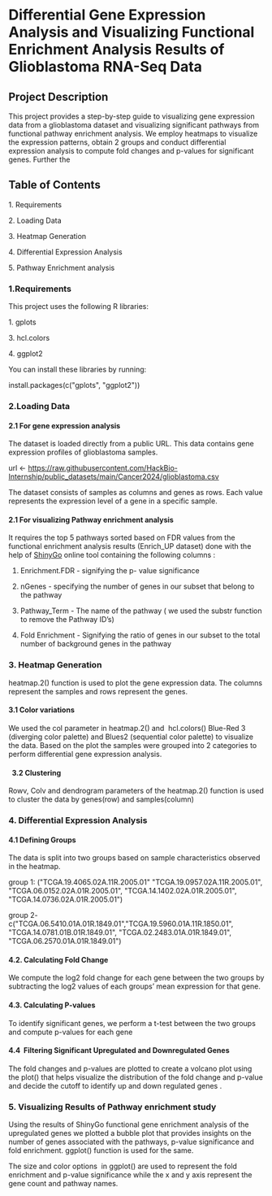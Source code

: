 <!--StartFragment-->


# Differential Gene Expression Analysis and Visualizing Functional Enrichment Analysis Results of Glioblastoma RNA-Seq Data

## **Project Description** 

This project provides a step-by-step guide to visualizing gene expression data from a glioblastoma dataset and visualizing significant pathways from functional pathway enrichment analysis. We employ heatmaps to visualize the expression patterns, obtain 2 groups and conduct differential expression analysis to compute fold changes and p-values for significant genes. Further the 


## **Table of Contents**

1\. Requirements

2\. Loading Data

3\. Heatmap Generation

4\. Differential Expression Analysis

5\. Pathway Enrichment analysis


### **1.Requirements**

This project uses the following R libraries:

1\. gplots

3\. hcl.colors

4\. ggplot2

You can install these libraries by running:

install.packages(c("gplots", "ggplot2"))


### **2.Loading Data**

#### 2.1 For gene expression analysis

The dataset is loaded directly from a public URL. This data contains gene expression profiles of glioblastoma samples.

url <- <https://raw.githubusercontent.com/HackBio-Internship/public_datasets/main/Cancer2024/glioblastoma.csv>

The dataset consists of samples as columns and genes as rows. Each value represents the expression level of a gene in a specific sample.


#### 2.1 For visualizing Pathway enrichment analysis

It requires the top 5 pathways sorted based on FDR values from the functional enrichment analysis results (Enrich\_UP dataset) done with the help of [ShinyGo](http://bioinformatics.sdstate.edu/go/) online tool containing the following columns : 

1. Enrichment.FDR - signifying the p- value significance

2. nGenes - specifying the number of genes in our subset that belong to the pathway

3. Pathway\_Term - The name of the pathway ( we used the substr function to remove the Pathway ID’s)

4. Fold Enrichment - Signifying the ratio of genes in our subset to the total number of background genes in the pathway


### **3. Heatmap Generation**

heatmap.2() function is used to plot the gene expression data. The columns represent the samples and rows represent the genes.


#### 3.1 Color variations

We used the col parameter in heatmap.2() and  hcl.colors() Blue-Red 3 (diverging color palette) and Blues2 (sequential color palette) to visualize the data. Based on the plot the samples were grouped into 2 categories to perform differential gene expression analysis.


####   3.2 Clustering

Rowv, Colv and dendrogram parameters of the heatmap.2() function is used to cluster the data by genes(row) and samples(column)


### **4. Differential Expression Analysis**

#### 4.1 Defining Groups

The data is split into two groups based on sample characteristics observed in the heatmap. 

group 1: ("TCGA.19.4065.02A.11R.2005.01" "TCGA.19.0957.02A.11R.2005.01", "TCGA.06.0152.02A.01R.2005.01", "TCGA.14.1402.02A.01R.2005.01", "TCGA.14.0736.02A.01R.2005.01")

group 2- c("TCGA.06.5410.01A.01R.1849.01","TCGA.19.5960.01A.11R.1850.01", "TCGA.14.0781.01B.01R.1849.01", "TCGA.02.2483.01A.01R.1849.01", "TCGA.06.2570.01A.01R.1849.01")


#### 4.2. Calculating Fold Change

We compute the log2 fold change for each gene between the two groups by subtracting the log2 values of each groups’ mean expression for that gene.


#### 4.3. Calculating P-values

To identify significant genes, we perform a t-test between the two groups and compute p-values for each gene


#### 4.4  Filtering Significant Upregulated and Downregulated Genes

The fold changes and p-values are plotted to create a volcano plot using the plot() that helps visualize the distribution of the fold change and p-value and decide the cutoff to identify up and down regulated genes .


### **5. Visualizing Results of Pathway enrichment study** 

Using the results of ShinyGo functional gene enrichment analysis of the upregulated genes we plotted a bubble plot that provides insights on the number of genes associated with the pathways, p-value significance and fold enrichment. ggplot() function is used for the same. 

The size and color options  in ggplot() are used to represent the fold enrichment and p-value significance while the x and y axis represent the gene count and pathway names.

<!--EndFragment-->
